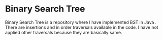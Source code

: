 # Binary Search Tree
 Binary Search Tree is a repository where I have implemented BST in Java . There are insertions and in order traversals available in the code. I have not applied other traversals because they are basically same.
